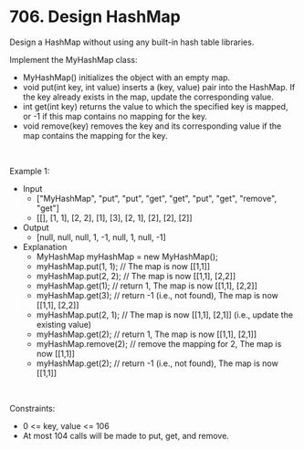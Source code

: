 # 706. Design HashMap

Design a HashMap without using any built-in hash table libraries.

Implement the MyHashMap class:
- MyHashMap() initializes the object with an empty map.
- void put(int key, int value) inserts a (key, value) pair into the HashMap. If the key already exists in the map, update the corresponding value.
- int get(int key) returns the value to which the specified key is mapped, or -1 if this map contains no mapping for the key.
- void remove(key) removes the key and its corresponding value if the map contains the mapping for the key.

<br/>

Example 1:
- Input
  - ["MyHashMap", "put", "put", "get", "get", "put", "get", "remove", "get"]
  - [[], [1, 1], [2, 2], [1], [3], [2, 1], [2], [2], [2]]
- Output
  - [null, null, null, 1, -1, null, 1, null, -1]
- Explanation
  - MyHashMap myHashMap = new MyHashMap();
  - myHashMap.put(1, 1); // The map is now [[1,1]]
  - myHashMap.put(2, 2); // The map is now [[1,1], [2,2]]
  - myHashMap.get(1);    // return 1, The map is now [[1,1], [2,2]]
  - myHashMap.get(3);    // return -1 (i.e., not found), The map is now [[1,1], [2,2]]
  - myHashMap.put(2, 1); // The map is now [[1,1], [2,1]] (i.e., update the existing value)
  - myHashMap.get(2);    // return 1, The map is now [[1,1], [2,1]]
  - myHashMap.remove(2); // remove the mapping for 2, The map is now [[1,1]]
  - myHashMap.get(2);    // return -1 (i.e., not found), The map is now [[1,1]]

<br/>

Constraints:
- 0 &lt;= key, value &lt;= 106
- At most 104 calls will be made to put, get, and remove.